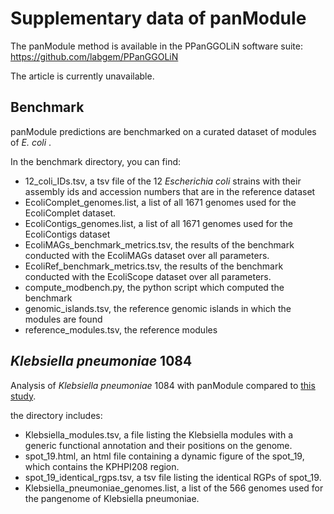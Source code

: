 # Supplementary data of panModule

The panModule method is available in the PPanGGOLiN software suite: https://github.com/labgem/PPanGGOLiN

The article is currently unavailable.

## Benchmark

panModule predictions are benchmarked on a curated dataset of modules of _E. coli_ .

In the benchmark directory, you can find:
- 12_coli_IDs.tsv, a tsv file of the 12 _Escherichia coli_ strains with their assembly ids and accession numbers that are in the reference dataset
- EcoliComplet_genomes.list, a list of all 1671 genomes used for the EcoliComplet dataset.
- EcoliContigs_genomes.list, a list of all 1671 genomes used for the EcoliContigs dataset
- EcoliMAGs_benchmark_metrics.tsv, the results of the benchmark conducted with the EcoliMAGs dataset over all parameters.
- EcoliRef_benchmark_metrics.tsv, the results of the benchmark conducted with the EcoliScope dataset over all parameters.
- compute_modbench.py, the python script which computed the benchmark
- genomic_islands.tsv, the reference genomic islands in which the modules are found
- reference_modules.tsv, the reference modules


## _Klebsiella pneumoniae_ 1084

Analysis of _Klebsiella pneumoniae_ 1084 with panModule compared to [this study](
https://doi.org/10.1371/journal.pone.0096292).

the directory includes:
- Klebsiella_modules.tsv, a file listing the Klebsiella modules with a generic functional annotation and their positions on the genome.
- spot_19.html, an html file containing a dynamic figure of the spot_19, which contains the KPHPI208 region.
- spot_19_identical_rgps.tsv, a tsv file listing the identical RGPs of spot_19.
- Klebsiella_pneumoniae_genomes.list, a list of the 566 genomes used for the pangenome of Klebsiella pneumoniae.
